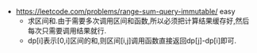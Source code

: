 
- https://leetcode.com/problems/range-sum-query-immutable/ easy
  - 求区间和.由于需要多次调用区间和函数,所以必须把计算结果缓存好,然后每次只需要调用结果就行.
  - dp[i]表示[0,i]区间的和,则区间[i,j]调用函数直接返回dp[j]-dp[i]即可.